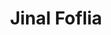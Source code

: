 ---
title: Jinal Foflia
organization: Grab
country: Singapore
talk: "Growing South-East Asian OpenStreetMap Communities with HOTOSM"
---